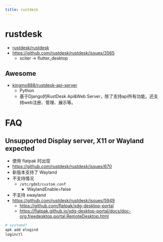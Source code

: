 ```yaml
---
title: rustdesk
---
```


# rustdesk

- [rustdesk/rustdesk](https://github.com/rustdesk/rustdesk)
- https://github.com/rustdesk/rustdesk/issues/3565
  - sciter -> flutter_desktop

## Awesome

- [kingmo888/rustdesk-api-server](https://github.com/kingmo888/rustdesk-api-server)
  - Python
  - 基于Django的RustDesk Api&Web Server，除了支持api所有功能，还支持web注册、管理、展示等。

# FAQ

## Unsupported Display server, X11 or Wayland expected

- 使用 flatpak 时出现
- https://github.com/rustdesk/rustdesk/issues/670
- 新版本支持了 Wayland
- 不支持情况
  - `/etc/gdm3/custom.conf`
    - WaylandEnable=false
- 不支持 xwayland
- https://github.com/rustdesk/rustdesk/issues/5949
  - https://github.com/flatpak/xdg-desktop-portal
  - https://flatpak.github.io/xdg-desktop-portal/docs/doc-org.freedesktop.portal.RemoteDesktop.html

```bash
# systemd?
apk add elogind
loginctl
```
